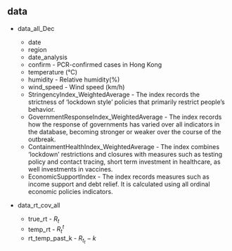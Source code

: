 
## data

* data_all_Dec 
  - date
  - region
  - date_analysis
  - confirm - PCR-confirmed cases in Hong Kong
  - temperature (°C)
  - humidity - Relative humidity(%)
  - wind_speed - Wind speed (km/h)
  - StringencyIndex_WeightedAverage - The index records the strictness of ‘lockdown style’ policies that primarily restrict people’s behavior. 
  - GovernmentResponseIndex_WeightedAverage - The index records how the response of governments has varied over all indicators in the database, becoming stronger or weaker over the course of the outbreak.
  - ContainmentHealthIndex_WeightedAverage - The index combines ‘lockdown’ restrictions and closures with measures such as testing policy and contact tracing, short term investment in healthcare, as well investments in vaccines. 
  - EconomicSupportIndex - The index records measures such as income support and debt relief. It is calculated using all ordinal economic policies indicators. 
  
  
* data_rt_cov_all 
  - true_rt - $R_t$
  - temp_rt - $R_t^t$
  - rt_temp_past_k - $R_t_t-k$

